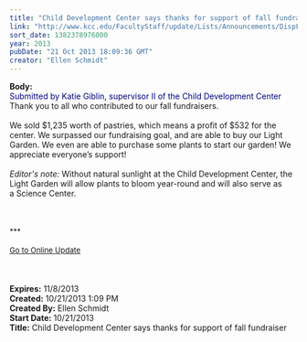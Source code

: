```yaml
---
title: "Child Development Center says thanks for support of fall fundraiser"
link: "http://www.kcc.edu/FacultyStaff/update/Lists/Announcements/DispForm.aspx?ID=1293"
sort_date: 1382378976000
year: 2013
pubDate: "21 Oct 2013 18:09:36 GMT"
creator: "Ellen Schmidt"
---
```


<div><b>Body:</b> <div class="ExternalClass080C9C2AA8F8474D99426C415A1FC23C"><div><font color="#000080">Submitted by Katie Giblin, supervisor II of the Child Development Center</font><br /></div>
<div>Thank you to all who contributed to our fall fundraisers. </div>
<div> </div>
<div>We sold $1,235 worth of pastries, which means a profit of $532 for the center. We surpassed our fundraising goal, and are able to buy our Light Garden. We even are able to purchase some plants to start our garden! We appreciate everyone’s support!</div>
<div> </div>
<div><em>Editor's note:</em> Without natural sunlight at the Child Development Center, the Light Garden will allow plants to bloom year-round and will also serve as a Science Center.</div>
<div> </div>
<div>
<div></div>
<div><font size="2"></font> </div>
<div><font size="2">
<div><br /></div></font>
<div><font size="2"></font></div>
<div><font size="2"></font></div>
<div>
<div><font size="2">***</font></div>
<div><font size="2"></font> </div>
<div><font size="2"></font></div>
<div><font size="2"></font></div>
<div><font size="2"></font></div>
<div><a href="/FacultyStaff/update/Pages/dailyupdate.aspx"><font size="2">Go to Online Update</font></a></div>
<div><font size="2"></font></div>
<div><font size="2"></font></div><br /></div>
<div> </div>
<div> </div></div></div></div></div>
<div><b>Expires:</b> 11/8/2013</div>
<div><b>Created:</b> 10/21/2013 1:09 PM</div>
<div><b>Created By:</b> Ellen Schmidt</div>
<div><b>Start Date:</b> 10/21/2013</div>
<div><b>Title:</b> Child Development Center says thanks for support of fall fundraiser</div>
